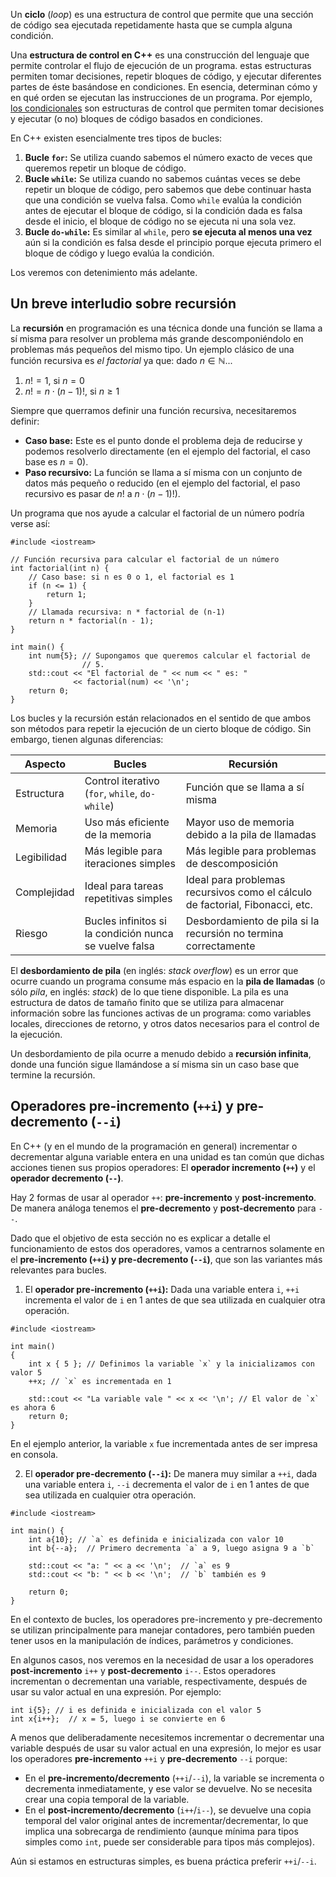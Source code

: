 Un **ciclo** (*loop*) es una estructura de control que permite que una sección de código sea ejecutada repetidamente hasta que se cumpla alguna condición. 

Una **estructura de control en C++** es una construcción del lenguaje que permite controlar el flujo de ejecución de un programa. estas estructuras permiten tomar decisiones, repetir bloques de código, y ejecutar diferentes partes de éste basándose en condiciones. En esencia, determinan cómo y en qué orden se ejecutan las instrucciones de un programa. Por ejemplo, [los condicionales](../1.5_Condicionales/0_Introducción.md) son estructuras de control que permiten tomar decisiones y ejecutar (o no) bloques de código basados en condiciones.

En C++ existen esencialmente tres tipos de bucles:
1. **Bucle `for`:** Se utiliza cuando sabemos el número exacto de veces que queremos repetir un bloque de código.
2. **Bucle `while`:** Se utiliza cuando no sabemos cuántas veces se debe repetir un bloque de código, pero sabemos que debe continuar hasta que una condición se vuelva falsa. Como `while` evalúa la condición antes de ejecutar el bloque de código, si la condición dada es falsa desde el inicio, el bloque de código no se ejecuta ni una sola vez.
3. **Bucle `do-while`:** Es similar al `while`, pero **se ejecuta al menos una vez** aún si la condición es falsa desde el principio porque ejecuta primero el bloque de código y luego evalúa la condición.

Los veremos con detenimiento más adelante.

## Un breve interludio sobre recursión

La **recursión** en programación es una técnica donde una función se llama a sí misma para resolver un problema más grande descomponiéndolo en problemas más pequeños del mismo tipo. Un ejemplo clásico de una función recursiva es *el factorial* ya que: dado $n \in \mathbb{N}$...
1. $n! = 1$, si $n=0$
2. $n! = n \cdot (n-1)!$, si $n\geq 1$

Siempre que querramos definir una función recursiva, necesitaremos definir:
* **Caso base:** Este es el punto donde el problema deja de reducirse y podemos resolverlo directamente (en el ejemplo del factorial, el caso base es $n=0$).
* **Paso recursivo:** La función se llama a sí misma con un conjunto de datos más pequeño o reducido (en el ejemplo del factorial, el paso recursivo es pasar de $n!$ a $n \cdot (n-1)!$).

Un programa que nos ayude a calcular el factorial de un número podría verse así:
```
#include <iostream>

// Función recursiva para calcular el factorial de un número
int factorial(int n) {
    // Caso base: si n es 0 o 1, el factorial es 1
    if (n <= 1) {
        return 1;
    }
    // Llamada recursiva: n * factorial de (n-1)
    return n * factorial(n - 1);
}

int main() {
    int num{5}; // Supongamos que queremos calcular el factorial de
                // 5.
    std::cout << "El factorial de " << num << " es: " 
              << factorial(num) << '\n';
    return 0;
}
```

Los bucles y la recursión están relacionados en el sentido de que ambos son métodos para repetir la ejecución de un cierto bloque de código. Sin embargo, tienen algunas diferencias:

| Aspecto     | Bucles | Recursión | 
| ----------- | ------- | ------- |
| Estructura  | Control iterativo (`for`, `while`, `do-while`)   | Función que se llama a sí misma |
| Memoria     |   Uso más eficiente de la memoria    | Mayor uso de memoria debido a la pila de llamadas  |
| Legibilidad |   Más legible para iteraciones simples    |  Más legible para problemas de descomposición | 
| Complejidad |   Ideal para tareas repetitivas simples    |  Ideal para problemas recursivos como el cálculo de factorial, Fibonacci, etc. | 
| Riesgo      |  Bucles infinitos si la condición nunca se vuelve falsa    |  Desbordamiento de pila si la recursión no termina correctamente | 

El **desbordamiento de pila** (en inglés: *stack overflow*) es un error que ocurre cuando un programa consume más espacio en la **pila de llamadas** (o sólo *pila*, en inglés: *stack*) de lo que tiene disponible. La pila es una estructura de datos de tamaño finito que se utiliza para almacenar información sobre las funciones activas de un programa: como variables locales, direcciones de retorno, y otros datos necesarios para el control de la ejecución.

Un desbordamiento de pila ocurre a menudo debido a **recursión infinita**, donde una función sigue llamándose a sí misma sin un caso base que termine la recursión. 

## Operadores pre-incremento (`++i`) y pre-decremento (`--i`)

En C++ (y en el mundo de la programación en general) incrementar o decrementar alguna variable entera en una unidad es tan común que dichas acciones tienen sus propios operadores: El **operador incremento (`++`)** y el **operador decremento (`--`)**.

Hay 2 formas de usar al operador `++`: **pre-incremento** y **post-incremento**. De manera análoga tenemos el **pre-decremento** y **post-decremento** para `--`.

Dado que el objetivo de esta sección no es explicar a detalle el funcionamiento de estos dos operadores, vamos a centrarnos solamente en el **pre-incremento (`++i`) y pre-decremento (`--i`)**, que son las variantes más relevantes para bucles.

1. El **operador pre-incremento (`++i`):** Dada una variable entera `i`, `++i` incrementa el valor de `i` en 1 antes de que sea utilizada en cualquier otra operación.
```
#include <iostream>

int main()
{
    int x { 5 }; // Definimos la variable `x` y la inicializamos con valor 5
    ++x; // `x` es incrementada en 1

    std::cout << "La variable vale " << x << '\n'; // El valor de `x` es ahora 6
    return 0;
}
```
En el ejemplo anterior, la variable `x` fue incrementada antes de ser impresa en consola.

2. El **operador pre-decremento (`--i`):** De manera muy similar a `++i`, dada una variable entera `i`, `--i` decrementa el valor de `i` en 1 antes de que sea utilizada en cualquier otra operación.
```
#include <iostream>

int main() {
    int a{10}; // `a` es definida e inicializada con valor 10
    int b{--a};  // Primero decrementa `a` a 9, luego asigna 9 a `b`

    std::cout << "a: " << a << '\n';  // `a` es 9
    std::cout << "b: " << b << '\n';  // `b` también es 9

    return 0;
}
```

En el contexto de bucles, los operadores pre-incremento y pre-decremento se utilizan principalmente para manejar contadores, pero también pueden tener usos en la manipulación de índices, parámetros y condiciones.

En algunos casos, nos veremos en la necesidad de usar a los operadores **post-incremento** `i++` y **post-decremento** `i--`. Estos operadores incrementan o decrementan una variable, respectivamente, después de usar su valor actual en una expresión. Por ejemplo:
```
int i{5}; // i es definida e inicializada con el valor 5
int x{i++};  // x = 5, luego i se convierte en 6
```

A menos que deliberadamente necesitemos incrementar o decrementar una variable después de usar su valor actual en una expresión, lo mejor es usar los operadores **pre-incremento** `++i` y **pre-decremento** `--i` porque:
* En el **pre-incremento/decremento** (`++i`/`--i`), la variable se incrementa o decrementa inmediatamente, y ese valor se devuelve. No se necesita crear una copia temporal de la variable.
* En el **post-incremento/decremento** (`i++`/`i--`), se devuelve una copia temporal del valor original antes de incrementar/decrementar, lo que implica una sobrecarga de rendimiento (aunque mínima para tipos simples como `int`, puede ser considerable para tipos más complejos).

Aún si estamos en estructuras simples, es buena práctica preferir `++i`/`--i`.
